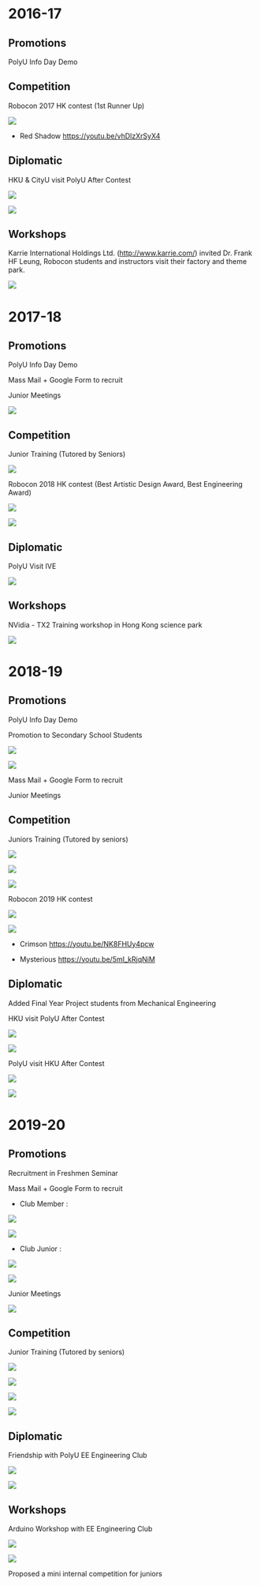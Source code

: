 # 2016-17

## Promotions
PolyU Info Day Demo

## Competition
Robocon 2017 HK contest (1st Runner Up)

![](https://i.imgur.com/FFAOmsQ.jpg)

* Red Shadow
https://youtu.be/vhDIzXrSyX4

## Diplomatic 
HKU & CityU visit PolyU After Contest

![](https://i.imgur.com/lLeX6cU.jpg)

![](https://i.imgur.com/buhWulr.jpg)

## Workshops

Karrie International Holdings Ltd. (http://www.karrie.com/) invited Dr. Frank HF Leung, Robocon students and instructors visit their factory and theme park.

![](https://i.imgur.com/2sJ08eB.jpg)


# 2017-18

## Promotions
PolyU Info Day Demo

Mass Mail + Google Form to recruit

Junior Meetings

![](https://i.imgur.com/2liadtE.jpg)

## Competition

Junior Training (Tutored by Seniors)

![](https://i.imgur.com/mu6LnZz.jpg)

Robocon 2018 HK contest (Best Artistic Design Award, Best Engineering Award)

![](https://i.imgur.com/ahwI27a.jpg)

![](https://i.imgur.com/FKPXH7v.jpg)

## Diplomatic 
PolyU Visit IVE

![](https://i.imgur.com/JuWy2re.jpg)

## Workshops
NVidia - TX2 Training workshop in Hong Kong science park

![](https://i.imgur.com/MUR906S.jpg)


# 2018-19
## Promotions
PolyU Info Day Demo

Promotion to Secondary School Students

![](https://i.imgur.com/UlARNCZ.jpg)

![](https://i.imgur.com/eM0wqgS.jpg)

Mass Mail + Google Form to recruit

Junior Meetings


## Competition


Juniors Training (Tutored by seniors)

![](https://i.imgur.com/QTYKEsM.jpg?1)

![](https://i.imgur.com/HeqIjve.jpg)

![](https://i.imgur.com/H7u3JZS.jpg)

Robocon 2019 HK contest

![](https://i.imgur.com/7D96TCx.jpg)

![](https://i.imgur.com/qdtBsMh.jpg)

* Crimson
https://youtu.be/NK8FHUy4pcw

* Mysterious
https://youtu.be/5mI_kRjqNiM

## Diplomatic 
Added Final Year Project students from Mechanical Engineering

HKU visit PolyU After Contest

![](https://i.imgur.com/9MtoNc5.jpg)

![](https://i.imgur.com/LLYKpJM.jpg)

PolyU visit HKU After Contest

![](https://i.imgur.com/WWAZImO.jpg)

![](https://i.imgur.com/RfOBkHt.jpg)



# 2019-20
## Promotions
Recruitment in Freshmen Seminar

Mass Mail + Google Form to recruit

* Club Member :
  
![](https://i.imgur.com/pvg4Gmp.png)

![](https://i.imgur.com/FJl8fI6.png)

* Club Junior :
  
![](https://i.imgur.com/aLZShJl.png)

![](https://i.imgur.com/PqBC1UD.png)

Junior Meetings

![](https://i.imgur.com/NhMqWmi.jpg)

## Competition

Junior Training (Tutored by seniors)

![](https://i.imgur.com/RU5RgxH.jpg)

![](https://i.imgur.com/eboKG5O.jpg)

![](https://i.imgur.com/hSd4IF1.jpg)

![](https://i.imgur.com/4ztjhso.jpg)


## Diplomatic 

Friendship with PolyU EE Engineering Club

![](https://i.imgur.com/oTCUzpU.jpg)

![](https://i.imgur.com/9gyrpOj.jpg)

## Workshops
Arduino Workshop with EE Engineering Club

![](https://i.imgur.com/nh0bUjB.jpg)

![](https://i.imgur.com/pSqdtqp.jpg)

Proposed a mini internal competition for juniors






